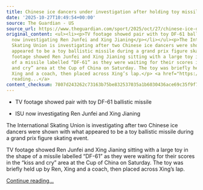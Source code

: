 ```yaml
---
title: Chinese ice dancers under investigation after holding toy missile at event
date: '2025-10-27T10:49:54+00:00'
source: The Guardian - US
source_url: https://www.theguardian.com/sport/2025/oct/27/chinese-ice-dancers-under-investigation-after-holding-toy-missile-at-event
original_content: <ul><li><p>TV footage showed pair with toy DF-61 ballistic missile</p></li><li><p>ISU
  now investigating Ren Junfei and Xing Jianing</p></li></ul><p>The International
  Skating Union is investigating after two Chinese ice dancers were shown with what
  appeared to be a toy ballistic missile during a grand prix figure skating event.</p><p>TV
  footage showed Ren Junfei and Xing Jianing sitting with a large toy in the shape
  of a missile labelled “DF-61” as they were waiting for their scores in the “kiss
  and cry” area at the Cup of China on Saturday. The toy was briefly held up by Ren,
  Xing and a coach, then placed across Xing’s lap.</p> <a href="https://www.theguardian.com/sport/2025/oct/27/chinese-ice-dancers-under-investigation-after-holding-toy-missile-at-event">Continue
  reading...</a>
content_checksum: 7807d243262c73163b75be832537035a1b6030436ace69c35f9f7d61a2d738f4
---
```


- TV footage showed pair with toy DF-61 ballistic missile

- ISU now investigating Ren Junfei and Xing Jianing

The International Skating Union is investigating after two Chinese ice dancers were shown with what appeared to be a toy ballistic missile during a grand prix figure skating event.

TV footage showed Ren Junfei and Xing Jianing sitting with a large toy in the shape of a missile labelled “DF-61” as they were waiting for their scores in the “kiss and cry” area at the Cup of China on Saturday. The toy was briefly held up by Ren, Xing and a coach, then placed across Xing’s lap.

 [Continue reading...](https://www.theguardian.com/sport/2025/oct/27/chinese-ice-dancers-under-investigation-after-holding-toy-missile-at-event)